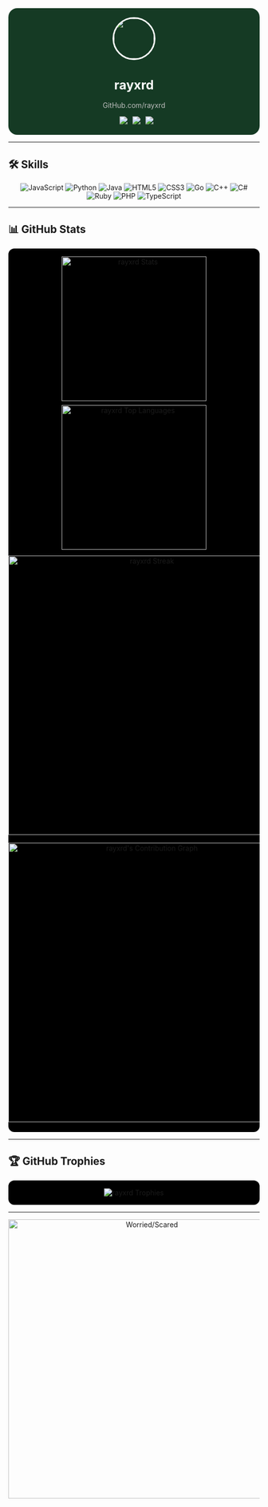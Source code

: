<!-- Compact Profile Dashboard for rayxrd -->

<div align="center" style="background:#153a24; border-radius:18px; padding:18px 0; max-width:560px; margin:auto;">
  <img src="https://avatars.githubusercontent.com/u/your-github-id?v=4" width="80" style="border-radius:50%;border:3px solid #ffffff;">
  <h1 style="color:#ffffff; font-size:1.8em;">rayxrd</h1>
  <p style="color:#c0c0c0;">GitHub.com/rayxrd</p>
  <div>
    <img src="https://img.shields.io/twitter/follow/?logo=twitter&style=for-the-badge&color=000000" alt="" style="margin:0 3px;">
    <img src="https://img.shields.io/github/followers/rayxrd?label=Followers&style=for-the-badge&color=000000" style="margin:0 3px;">
    <img src="https://img.shields.io/github/stars/rayxrd?label=Stars&style=for-the-badge&color=000000" style="margin:0 3px;">
    <img src="https://komarev.com/ghpvc/?username=rayxrd&label=Profile%20views&color=000000&style=for-the-badge" style="margin:0 3px;">
  </div>
</div>

---
## 🛠️ Skills

<p align="center">
  <img src="https://img.shields.io/badge/JavaScript-000000?style=for-the-badge&logo=javascript&logoColor=ffffff" alt="JavaScript">
  <img src="https://img.shields.io/badge/Python-000000?style=for-the-badge&logo=python&logoColor=ffffff" alt="Python">
  <img src="https://img.shields.io/badge/Java-000000?style=for-the-badge&logo=java&logoColor=ffffff" alt="Java">
  <img src="https://img.shields.io/badge/HTML5-000000?style=for-the-badge&logo=html5&logoColor=ffffff" alt="HTML5">
  <img src="https://img.shields.io/badge/CSS3-000000?style=for-the-badge&logo=css3&logoColor=ffffff" alt="CSS3">
  <img src="https://img.shields.io/badge/Go-000000?style=for-the-badge&logo=go&logoColor=ffffff" alt="Go">
  <img src="https://img.shields.io/badge/C++-000000?style=for-the-badge&logo=c%2B%2B&logoColor=ffffff" alt="C++">
  <img src="https://img.shields.io/badge/C%23-000000?style=for-the-badge&logo=csharp&logoColor=ffffff" alt="C#">
  <img src="https://img.shields.io/badge/Ruby-000000?style=for-the-badge&logo=ruby&logoColor=ffffff" alt="Ruby">
  <img src="https://img.shields.io/badge/PHP-000000?style=for-the-badge&logo=php&logoColor=ffffff" alt="PHP">
  <img src="https://img.shields.io/badge/TypeScript-000000?style=for-the-badge&logo=typescript&logoColor=ffffff" alt="TypeScript">
</p>


---

## 📊 GitHub Stats
<div align="center" style="background:#000000; border-radius:12px; margin:12px auto; padding:12px 0; max-width:560px;">
  <div style="display:flex;flex-wrap:wrap;justify-content:center;">
    <img src="https://github-readme-stats.vercel.app/api?username=rayxrd&show_icons=true&theme=dark&border_radius=12&bg_color=000000&title_color=ffffff&text_color=c0c0c0&icon_color=ffffff" width="290" alt="rayxrd Stats" style="margin:4px;">
    <img src="https://github-readme-stats.vercel.app/api/top-langs?username=rayxrd&show_icons=true&theme=dark&border_radius=12&bg_color=000000&title_color=ffffff&text_color=c0c0c0&icon_color=ffffff&layout=compact" width="290" alt="rayxrd Top Languages" style="margin:4px;">
  </div>
  <img src="https://github-readme-streak-stats.herokuapp.com/?user=rayxrd&theme=dark&background=000000&ring=ffffff&fire=ffffff&currStreakLabel=ffffff&sideNums=ffffff&sideLabels=c0c0c0&dates=c0c0c0&border_radius=12" width="560" alt="rayxrd Streak" style="margin:8px 0;">
  <img src="https://github-readme-activity-graph.vercel.app/graph?username=rayxrd&theme=react-dark&bg_color=000000&color=ffffff&line=ffffff&point=c0c0c0" width="560" alt="rayxrd's Contribution Graph" style="margin:8px 0;">
</div>

---

## 🏆 GitHub Trophies
<div align="center" style="background:#000000; border-radius:12px; padding:12px; max-width:560px; margin:auto;">
  <img src="https://github-profile-trophy.vercel.app/?username=rayxrd&theme=dark&no-frame=true&column=7" alt="rayxrd Trophies" style="margin:4px;">
</div>

---

<p align="center" style="margin-top:12px;">
  <img alt="Worried/Scared" width="560" src="https://raw.githubusercontent.com/rayxrd/rayxrd/47211229bb3336d16951ca863ed0c61929bf8a78/.github/worried-scared.gif">
</p>
